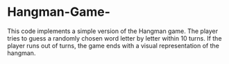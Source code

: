 # Hangman-Game-
This code implements a simple version of the Hangman game. The player tries to guess a randomly chosen word letter by letter within 10 turns. If the player runs out of turns, the game ends with a visual representation of the hangman.
